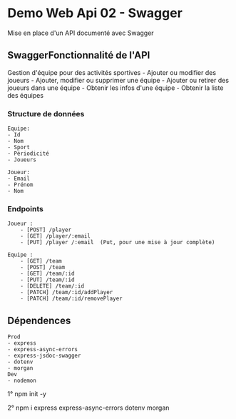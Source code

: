 #   Demo Web Api 02 - Swagger
Mise en place d'un API documenté avec Swagger

## SwaggerFonctionnalité de l'API
Gestion d'équipe pour des activités sportives
    - Ajouter ou modifier des joueurs
    - Ajouter, modifier ou supprimer une équipe
    - Ajouter ou retirer des joueurs dans une équipe
    - Obtenir les infos d'une équipe
    - Obtenir la liste des équipes

### Structure de données
    Equipe:
    - Id
    - Nom
    - Sport
    - Périodicité
    - Joueurs

    Joueur:
    - Email
    - Prénom
    - Nom

### Endpoints
    Joueur : 
        - [POST] /player
        - [GET] /player/:email
        - [PUT] /player /:email  (Put, pour une mise à jour complète)

    Equipe : 
        - [GET] /team
        - [POST] /team
        - [GET] /team/:id
        - [PUT] /team/:id
        - [DELETE] /team/:id
        - [PATCH] /team/:id/addPlayer
        - [PATCH] /team/:id/removePlayer

## Dépendences
    Prod
    - express
    - express-async-errors
    - express-jsdoc-swagger
    - dotenv
    - morgan
    Dev
    - nodemon

1° npm init -y

2° npm i express express-async-errors dotenv morgan


